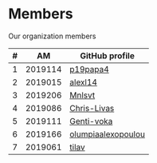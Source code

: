 # Members
Our organization members

| # | ΑΜ | GitHub profile |
| -- | -- | -- |
| 1 | 2019114 | [p19papa4](https://github.com/p19papa4) |
| 2 | 2019015 | [alexl14](https://github.com/alexl14) |
| 3 | 2019206 | [Mnlsvt](https://github.com/Mnlsvt) |
| 4 | 2019086 | [Chris-Livas](https://github.com/Chris-Livas) |
| 5 | 2019111 | [Genti-voka](https://github.com/Genti-voka)  |
| 6 | 2019166 | [olumpiaalexopoulou](https://github.com/olumpiaalexopoulou) |
| 7 | 2019061 | [tilav](https://github.com/tilav)  |
